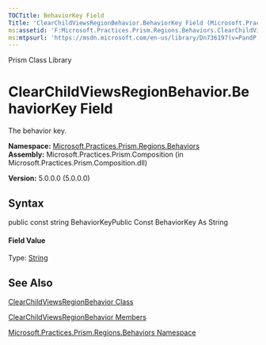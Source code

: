 ```yaml
---
TOCTitle: BehaviorKey Field
Title: 'ClearChildViewsRegionBehavior.BehaviorKey Field (Microsoft.Practices.Prism.Regions.Behaviors)'
ms:assetid: 'F:Microsoft.Practices.Prism.Regions.Behaviors.ClearChildViewsRegionBehavior.BehaviorKey'
ms:mtpsurl: 'https://msdn.microsoft.com/en-us/library/Dn736197(v=PandP.50)'
---
```


Prism Class Library

ClearChildViewsRegionBehavior.BehaviorKey Field
===================================================

The behavior key.

**Namespace:** [Microsoft.Practices.Prism.Regions.Behaviors](https://msdn.microsoft.com/n:microsoft.practices.prism.regions.behaviors)
**Assembly:** Microsoft.Practices.Prism.Composition (in Microsoft.Practices.Prism.Composition.dll)

**Version:** 5.0.0.0 (5.0.0.0)

## Syntax


<span id="syntaxToggle"></span>public const string BehaviorKeyPublic Const BehaviorKey As String
#### Field Value

Type: [String](http://msdn2.microsoft.com/en-us/library/s1wwdcbf)

See Also
--------


[ClearChildViewsRegionBehavior Class](https://msdn.microsoft.com/t:microsoft.practices.prism.regions.behaviors.clearchildviewsregionbehavior)

[ClearChildViewsRegionBehavior Members](https://msdn.microsoft.com/allmembers.t:microsoft.practices.prism.regions.behaviors.clearchildviewsregionbehavior)

[Microsoft.Practices.Prism.Regions.Behaviors Namespace](https://msdn.microsoft.com/n:microsoft.practices.prism.regions.behaviors)
